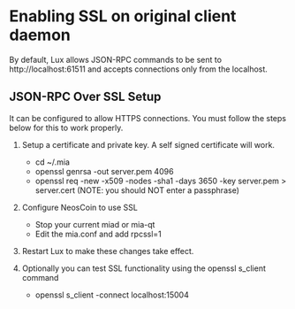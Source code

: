 Enabling SSL on original client daemon
======================================
By default, Lux allows JSON-RPC commands to be sent to http://localhost:61511
and accepts connections only from the localhost.

JSON-RPC Over SSL Setup
-----------------------
It can be configured to allow HTTPS connections.  You must follow the steps below
for this to work properly.

1. Setup a certificate and private key.  A self signed certificate will work.
    * cd ~/.mia
    * openssl genrsa -out server.pem 4096
    * openssl req -new -x509 -nodes -sha1 -days 3650 -key server.pem > server.cert
    (NOTE: you should NOT enter a passphrase)

2. Configure NeosCoin to use SSL
    * Stop your current miad or mia-qt
    * Edit the mia.conf and add
      rpcssl=1

3. Restart Lux to make these changes take effect.

4. Optionally you can test SSL functionality using the openssl s_client command
    * openssl s_client -connect localhost:15004
